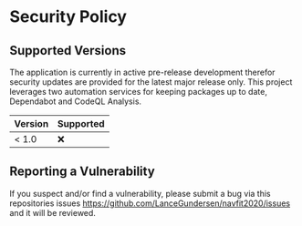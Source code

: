 # Security Policy

## Supported Versions

The application is currently in active pre-release development therefor security updates are provided for the latest major release only. This project leverages two automation services for keeping packages up to date, Dependabot and CodeQL Analysis.

| Version | Supported          |
| ------- | ------------------ |
| < 1.0   | :x:                |

## Reporting a Vulnerability

If you suspect and/or find a vulnerability, please submit a bug via this repositories issues https://github.com/LanceGundersen/navfit2020/issues 
and it will be reviewed.
